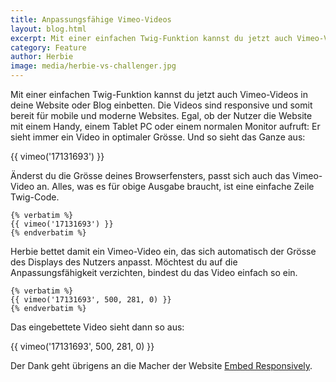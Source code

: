 ```yaml
---
title: Anpassungsfähige Vimeo-Videos
layout: blog.html
excerpt: Mit einer einfachen Twig-Funktion kannst du jetzt auch Vimeo-Videos in deine Website oder Blog einbetten. Egal, ob der Nutzer deine Website mit einem Handy, einem Tablet PC oder einem normalen Monitor aufruft: Er sieht immer ein Video in optimaler Grösse.
category: Feature
author: Herbie
image: media/herbie-vs-challenger.jpg
---
```


Mit einer einfachen Twig-Funktion kannst du jetzt auch Vimeo-Videos in deine
Website oder Blog einbetten. Die Videos sind responsive und somit bereit für
mobile und moderne Websites. Egal, ob der Nutzer die Website mit einem Handy,
einem Tablet PC oder einem normalen Monitor aufruft: Er sieht immer ein Video
in optimaler Grösse. Und so sieht das Ganze aus:

{{ vimeo('17131693') }}

Änderst du die Grösse deines Browserfensters, passt sich auch das Vimeo-Video
an. Alles, was es für obige Ausgabe braucht, ist eine einfache Zeile Twig-Code.

    {% verbatim %}
    {{ vimeo('17131693') }}
    {% endverbatim %}

Herbie bettet damit ein Vimeo-Video ein, das sich automatisch der Grösse des
Displays des Nutzers anpasst. Möchtest du auf die Anpassungsfähigkeit verzichten,
bindest du das Video einfach so ein.

    {% verbatim %}
    {{ vimeo('17131693', 500, 281, 0) }}
    {% endverbatim %}

Das eingebettete Video sieht dann so aus:

{{ vimeo('17131693', 500, 281, 0) }}

Der Dank geht übrigens an die Macher der Website [Embed Responsively][1].


[1]: http://embedresponsively.com/
